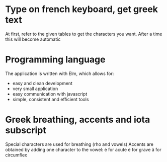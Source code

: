 # Type on french keyboard, get greek text
At first, refer to the given tables to get the characters you want. After a time this will become automatic

# Programming language
The application is written with Elm, which allows for:
- easy and clean development
- very small application
- easy communication with javascript
- simple, consistent and efficient tools

# Greek breathing, accents and iota subscript
Special characters are used for breathing (rho and vowels)
Accents are obtained by adding one character to the vowel: 
  é for acute
  è for grave
  â for circumflex


